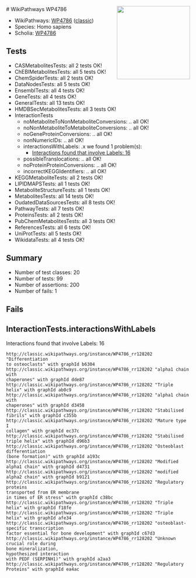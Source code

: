 <img style="float: right; width: 200px" src="https://upload.wikimedia.org/wikipedia/commons/thumb/8/83/Wplogo_with_text_500.png/640px-Wplogo_with_text_500.png" />
# WikiPathways WP4786

* WikiPathways: [WP4786](https://wikipathways.org/pathways/WP4786) ([classic](https://classic.wikipathways.org/instance/WP4786))
* Species: Homo sapiens
* Scholia: [WP4786](https://scholia.toolforge.org/wikipathways/WP4786)
## Tests
* CASMetabolitesTests: all 2 tests OK!
* ChEBIMetabolitesTests: all 5 tests OK!
* ChemSpiderTests: all 2 tests OK!
* DataNodesTests: all 5 tests OK!
* EnsemblTests: all 4 tests OK!
* GeneTests: all 4 tests OK!
* GeneralTests: all 13 tests OK!
* HMDBSecMetabolitesTests: all 3 tests OK!
* InteractionTests
    * noMetaboliteToNonMetaboliteConversions: .. all OK!
    * noNonMetaboliteToMetaboliteConversions: .. all OK!
    * noGeneProteinConversions: .. all OK!
    * nonNumericIDs: .. all OK!
    * interactionsWithLabels: .x we found 1 problem(s):
        * [Interactions found that involve Labels: 16](#fe97a8be)
    * possibleTranslocations: .. all OK!
    * noProteinProteinConversions: .. all OK!
    * incorrectKEGGIdentifiers: .. all OK!
* KEGGMetaboliteTests: all 2 tests OK!
* LIPIDMAPSTests: all 1 tests OK!
* MetaboliteStructureTests: all 1 tests OK!
* MetabolitesTests: all 14 tests OK!
* OudatedDataSourcesTests: all 8 tests OK!
* PathwayTests: all 7 tests OK!
* ProteinsTests: all 2 tests OK!
* PubChemMetabolitesTests: all 3 tests OK!
* ReferencesTests: all 6 tests OK!
* UniProtTests: all 5 tests OK!
* WikidataTests: all 4 tests OK!


## Summary

* Number of test classes: 20
* Number of tests: 99
* Number of assertions: 200
* Number of fails: 1

## Fails

<a name="fe97a8be" />

## InteractionTests.interactionsWithLabels

Interactions found that involve Labels: 16
```
http://classic.wikipathways.org/instance/WP4786_rr128202 "Differentiation 
to osteoclasts" with graphId b6304
http://classic.wikipathways.org/instance/WP4786_rr128202 "alpha1 chain with
chaperones" with graphId dde87
http://classic.wikipathways.org/instance/WP4786_rr128202 "Triple helix" with graphId ab0c9
http://classic.wikipathways.org/instance/WP4786_rr128202 "alpha1 chain with
chaperones" with graphId d3458
http://classic.wikipathways.org/instance/WP4786_rr128202 "Stabilised fibrils" with graphId c355b
http://classic.wikipathways.org/instance/WP4786_rr128202 "Mature type I 
collagen" with graphId ec37c
http://classic.wikipathways.org/instance/WP4786_rr128202 "Stabilised
triple helix" with graphId d96b3
http://classic.wikipathways.org/instance/WP4786_rr128202 "Osteoblast differentiation
(bone formation)" with graphId a193c
http://classic.wikipathways.org/instance/WP4786_rr128202 "Modified alpha1 chain" with graphId d4731
http://classic.wikipathways.org/instance/WP4786_rr128202 "modified alpha2 chain" with graphId b9121
http://classic.wikipathways.org/instance/WP4786_rr128202 "Regulatory proteins
transported from ER membrane
in times of ER stress" with graphId c38bc
http://classic.wikipathways.org/instance/WP4786_rr128202 "Triple helix" with graphId f18fe
http://classic.wikipathways.org/instance/WP4786_rr128202 "Triple helix" with graphId afe34
http://classic.wikipathways.org/instance/WP4786_rr128202 "osteoblast-specific transcription
factor essential for bone development" with graphId c67d3
http://classic.wikipathways.org/instance/WP4786_rr128202 "Unknown crucial role during 
bone mineralization,
hypothesized interaction
with PEDF (SERPINH1)" with graphId a2aa3
http://classic.wikipathways.org/instance/WP4786_rr128202 "Regulatory
Proteins" with graphId ea4ac
```

